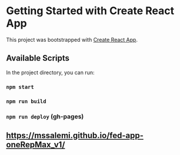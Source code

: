 # Getting Started with Create React App

This project was bootstrapped with [Create React App](https://github.com/facebook/create-react-app).

## Available Scripts

In the project directory, you can run:

### `npm start`

### `npm run build`

### `npm run deploy` (gh-pages)

## https://mssalemi.github.io/fed-app-oneRepMax_v1/
